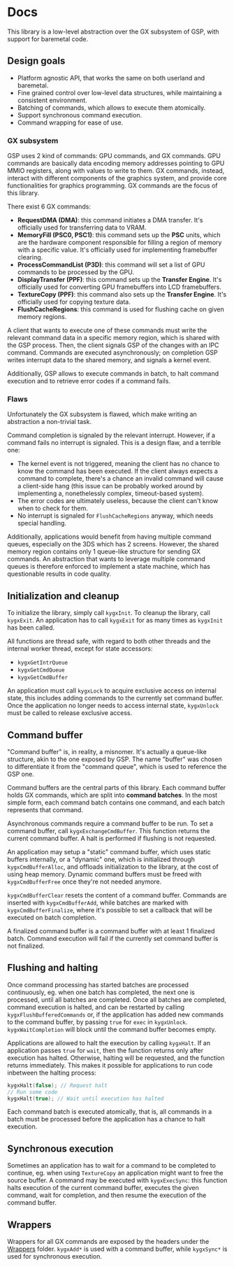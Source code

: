# Docs

This library is a low-level abstraction over the GX subsystem of GSP, with support for baremetal code.

## Design goals

- Platform agnostic API, that works the same on both userland and baremetal.
- Fine grained control over low-level data structures, while maintaining a consistent environment.
- Batching of commands, which allows to execute them atomically.
- Support synchronous command execution.
- Command wrapping for ease of use.

### GX subsystem

GSP uses 2 kind of commands: GPU commands, and GX commands. GPU commands are basically data encoding memory addresses pointing to GPU MMIO registers, along with values to write to them. GX commands, instead, interact with different components of the graphics system, and provide core functionalities for graphics programming. GX commands are the focus of this library.

There exist 6 GX commands:

- **RequestDMA (DMA)**: this command initiates a DMA transfer. It's officially used for transferring data to VRAM.
- **MemoryFill (PSC0, PSC1)**: this command sets up the **PSC** units, which are the hardware component responsible for filling a region of memory with a specific value. It's officially used for implementing framebuffer clearing.
- **ProcessCommandList (P3D)**: this command will set a list of GPU commands to be processed by the GPU.
- **DisplayTransfer (PPF)**: this command sets up the **Transfer Engine**. It's officially used for converting GPU framebuffers into LCD framebuffers.
- **TextureCopy (PPF)**: this command also sets up the **Transfer Engine**. It's officially used for copying texture data.
- **FlushCacheRegions**: this command is used for flushing cache on given memory regions.

A client that wants to execute one of these commands must write the relevant command data in a specific memory region, which is shared with the GSP process. Then, the client signals GSP of the changes with an IPC command. Commands are executed asynchronously; on completion GSP writes interrupt data to the shared memory, and signals a kernel event.

Additionally, GSP allows to execute commands in batch, to halt command execution and to retrieve error codes if a command fails.

### Flaws

Unfortunately the GX subsystem is flawed, which make writing an abstraction a non-trivial task. 

Command completion is signaled by the relevant interrupt. However, if a command fails no interrupt is signaled. This is a design flaw, and a terrible one:

- The kernel event is not triggered, meaning the client has no chance to know the command has been executed. If the client always expects a command to complete, there's a chance an invalid command will cause a client-side hang (this issue can be probably worked around by implementing a, nonethelessly complex, timeout-based system).
- The error codes are ultimately useless, because the client can't know when to check for them.
- No interrupt is signaled for `FlushCacheRegions` anyway, which needs special handling.

Additionally, applications would benefit from having multiple command queues, especially on the 3DS which has 2 screens. However, the shared memory region contains only 1 queue-like structure for sending GX commands. An abstraction that wants to leverage multiple command queues is therefore enforced to implement a state machine, which has questionable results in code quality.

## Initialization and cleanup

To initialize the library, simply call `kygxInit`. To cleanup the library, call `kygxExit`. An application has to call `kygxExit` for as many times as `kygxInit` has been called.

All functions are thread safe, with regard to both other threads and the internal worker thread, except for state accessors:

- `kygxGetIntrQueue`
- `kygxGetCmdQueue`
- `kygxGetCmdBuffer`

An application must call `kygxLock` to acquire exclusive access on internal state, this includes adding commands to the currently set command buffer. Once the application no longer needs to access internal state, `kygxUnlock` must be called to release exclusive access.

## Command buffer

"Command buffer" is, in reality, a misnomer. It's actually a queue-like structure, akin to the one exposed by GSP. The name "buffer" was chosen to differentiate it from the "command queue", which is used to reference the GSP one.

Command buffers are the central parts of this library. Each command buffer holds GX commands, which are split into **command batches**. In the most simple form, each command batch contains one command, and each batch represents that command.

Asynchronous commands require a command buffer to be run. To set a command buffer, call `kygxExchangeCmdBuffer`. This function returns the current command buffer. A halt is performed if flushing is not requested.

An application may setup a "static" command buffer, which uses static buffers internally, or a "dynamic" one, which is initialized through `kygxCmdBufferAlloc`, and offloads initialization to the library, at the cost of using heap memory. Dynamic command buffers must be freed with `kygxCmdBufferFree` once they're not needed anymore.

`kygxCmdBufferClear` resets the content of a command buffer. Commands are inserted with `kygxCmdBufferAdd`, while batches are marked with `kygxCmdBufferFinalize`, where it's possible to set a callback that will be executed on batch completion.

A finalized command buffer is a command buffer with at least 1 finalized batch. Command execution will fail if the currently set command buffer is not finalized.

## Flushing and halting

Once command processing has started batches are processed continuously, eg. when one batch has completed, the next one is processed, until all batches are completed. Once all batches are completed, command execution is halted, and can be restarted by calling `kygxFlushBufferedCommands` or, if the application has added new commands to the command buffer, by passing `true` for `exec` in `kygxUnlock`. `kygxWaitCompletion` will block until the command buffer becomes empty.

Applications are allowed to halt the execution by calling `kygxHalt`. If an application passes `true` for `wait`, then the function returns only after execution has halted. Otherwise, halting will be requested, and the function returns immediately. This makes it possible for applications to run code inbetween the halting process:

```c
kygxHalt(false); // Request halt
// Run some code
kygxHalt(true); // Wait until execution has halted
```

Each command batch is executed atomically, that is, all commands in a batch must be processed before the application has a chance to halt execution.

## Synchronous execution

Sometimes an application has to wait for a command to be completed to continue, eg. when using `TextureCopy` an application might want to free the source buffer. A command may be executed with `kygxExecSync`: this function halts execution of the current command buffer, executes the given command, wait for completion, and then resume the execution of the command buffer.

## Wrappers

Wrappers for all GX commands are exposed by the headers under the [Wrappers](Include/GX/Wrappers) folder. `kygxAdd*` is used with a command buffer, while `kygxSync*` is used for synchronous execution.